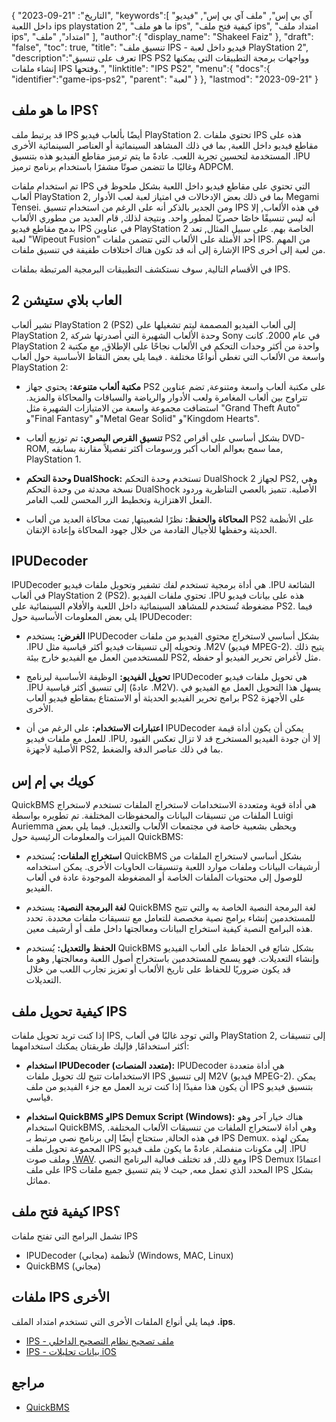 {
"التاريخ": "21-09-2023",
   "keywords":[
"آي بي إس",
"ملف آي بي إس",
"فيديو داخل اللعبة ips playstation 2",
"ما هو ملف ips",
"كيفية فتح ملف ips",
"امتداد ملف ips",
"امتداد",
"ملف"
],
   "author":{
"display_name": "Shakeel Faiz"
},
"draft": "false",
"toc": true,
"title": "تنسيق ملف IPS - فيديو داخل لعبة PlayStation 2",
   "description":"تعرف على تنسيق IPS PS2 وواجهات برمجة التطبيقات التي يمكنها إنشاء ملفات IPS وفتحها.",
"linktitle": "IPS PS2",
   "menu":{
      "docs":{
         "identifier":"game-ips-ps2",
"parent": "لعبة"
}
},
"lastmod": "2023-09-21"
}

## ما هو ملف IPS؟

قد يرتبط ملف IPS أيضًا بألعاب فيديو PlayStation 2. تحتوي ملفات IPS هذه على مقاطع فيديو داخل اللعبة, بما في ذلك المشاهد السينمائية أو العناصر السينمائية الأخرى المستخدمة لتحسين تجربة اللعب. عادةً ما يتم ترميز مقاطع الفيديو هذه بتنسيق .IPU وغالبًا ما تتضمن صوتًا مشفرًا باستخدام برنامج ترميز ADPCM.

تم استخدام ملفات IPS التي تحتوي على مقاطع فيديو داخل اللعبة بشكل ملحوظ في ألعاب PlayStation 2, بما في ذلك بعض الإدخالات في امتياز لعبة لعب الأدوار Megami Tensei. ومن الجدير بالذكر أنه على الرغم من استخدام تنسيق IPS في هذه الألعاب, إلا أنه ليس تنسيقًا خاصًا حصريًا لمطور واحد. ونتيجة لذلك, قام العديد من مطوري الألعاب بدمج مقاطع فيديو IPS في عناوين PlayStation 2 الخاصة بهم. على سبيل المثال, تعد لعبة "Wipeout Fusion" أحد الأمثلة على الألعاب التي تتضمن ملفات IPS. من المهم الإشارة إلى أنه قد تكون هناك اختلافات طفيفة في تنسيق ملفات IPS من لعبة إلى أخرى.

في الأقسام التالية, سوف نستكشف التطبيقات البرمجية المرتبطة بملفات IPS.

## العاب بلاي ستيشن 2

تشير ألعاب PlayStation 2 (PS2) إلى ألعاب الفيديو المصممة ليتم تشغيلها على PlayStation 2, وحدة الألعاب الشهيرة التي أصدرتها شركة Sony في عام 2000. كانت PlayStation 2 واحدة من أكثر وحدات التحكم في الألعاب نجاحًا على الإطلاق, مع مكتبة واسعة من الألعاب التي تغطي أنواعًا مختلفة . فيما يلي بعض النقاط الأساسية حول ألعاب PlayStation 2:

- **مكتبة ألعاب متنوعة:** يحتوي جهاز PS2 على مكتبة ألعاب واسعة ومتنوعة, تضم عناوين تتراوح بين ألعاب المغامرة ولعب الأدوار والرياضة والسباقات والمحاكاة والمزيد. استضافت مجموعة واسعة من الامتيازات الشهيرة مثل "Grand Theft Auto" و"Final Fantasy" و"Metal Gear Solid" و"Kingdom Hearts".

- **تنسيق القرص البصري:** تم توزيع ألعاب PS2 بشكل أساسي على أقراص DVD-ROM, مما سمح بعوالم ألعاب أكبر ورسومات أكثر تفصيلاً مقارنة بسابقه, PlayStation 1.

- **وحدة التحكم DualShock:** تستخدم وحدة التحكم DualShock 2 لجهاز PS2, وهي نسخة محدثة من وحدة التحكم DualShock الأصلية. تتميز بالعصي التناظرية وردود الفعل الاهتزازية وتخطيط الزر المحسن للعب الغامر.

- **المحاكاة والحفظ:** نظرًا لشعبيتها, تمت محاكاة العديد من ألعاب PS2 على الأنظمة الحديثة وحفظها للأجيال القادمة من خلال جهود المحاكاة وإعادة الإتقان.

## IPUDecoder

IPUDecoder هي أداة برمجية تستخدم لفك تشفير وتحويل ملفات فيديو .IPU الشائعة في ألعاب PlayStation 2 (PS2). تحتوي ملفات الفيديو .IPU هذه على بيانات فيديو مضغوطة تُستخدم للمشاهد السينمائية داخل اللعبة والأفلام السينمائية على PS2. فيما يلي بعض المعلومات الأساسية حول IPUDecoder:

- **الغرض:** يستخدم IPUDecoder بشكل أساسي لاستخراج محتوى الفيديو من ملفات .IPU وتحويله إلى تنسيقات فيديو أكثر قياسية مثل .M2V (فيديو MPEG-2). يتيح ذلك للمستخدمين العمل مع الفيديو خارج بيئة PS2, مثل لأغراض تحرير الفيديو أو حفظه.

- **تحويل الفيديو:** الوظيفة الأساسية لبرنامج IPUDecoder هي تحويل ملفات فيديو .IPU إلى تنسيق أكثر قياسية (عادةً .M2V). يسهل هذا التحويل العمل مع الفيديو في برامج تحرير الفيديو الحديثة أو الاستمتاع بمقاطع فيديو ألعاب PS2 على الأجهزة الأخرى.

- **اعتبارات الاستخدام:** على الرغم من أن IPUDecoder يمكن أن يكون أداة قيمة للعمل مع ملفات فيديو .IPU, إلا أن جودة الفيديو المستخرج قد لا تزال تعكس القيود الأصلية لأجهزة PS2, بما في ذلك عناصر الدقة والضغط.

## كويك بي إم إس

QuickBMS هي أداة قوية ومتعددة الاستخدامات لاستخراج الملفات تستخدم لاستخراج الملفات من تنسيقات البيانات والمحفوظات المختلفة. تم تطويره بواسطة Luigi Auriemma ويحظى بشعبية خاصة في مجتمعات الألعاب والتعديل. فيما يلي بعض الميزات والمعلومات الرئيسية حول QuickBMS:

- **استخراج الملفات:** يُستخدم QuickBMS بشكل أساسي لاستخراج الملفات من أرشيفات البيانات وملفات موارد اللعبة وتنسيقات الحاويات الأخرى. يمكن استخدامه للوصول إلى محتويات الملفات الخاصة أو المضغوطة الموجودة عادة في ألعاب الفيديو.

- **لغة البرمجة النصية:** يستخدم QuickBMS لغة البرمجة النصية الخاصة به والتي تتيح للمستخدمين إنشاء برامج نصية مخصصة للتعامل مع تنسيقات ملفات محددة. تحدد هذه البرامج النصية كيفية استخراج البيانات ومعالجتها داخل ملف أو أرشيف معين.

- **الحفظ والتعديل:** يُستخدم QuickBMS بشكل شائع في الحفاظ على ألعاب الفيديو وإنشاء التعديلات. فهو يسمح للمستخدمين باستخراج أصول اللعبة ومعالجتها, وهو ما قد يكون ضروريًا للحفاظ على تاريخ الألعاب أو تعزيز تجارب اللعب من خلال التعديلات.

## كيفية تحويل ملف IPS

إذا كنت تريد تحويل ملفات IPS, والتي توجد غالبًا في ألعاب PlayStation 2, إلى تنسيقات أكثر استخدامًا, فإليك طريقتان يمكنك استخدامهما:

- **استخدام IPUDecoder (متعدد المنصات):** IPUDecoder هي أداة متعددة الاستخدامات تتيح لك تحويل ملفات IPS إلى تنسيق M2V (فيديو MPEG-2). يمكن أن يكون هذا مفيدًا إذا كنت تريد العمل مع جزء الفيديو من ملف IPS بتنسيق فيديو قياسي.

- **استخدام QuickBMS وIPS Demux Script (Windows):** هناك خيار آخر وهو استخدام QuickBMS, وهي أداة لاستخراج الملفات من تنسيقات الألعاب المختلفة. في هذه الحالة, ستحتاج أيضًا إلى برنامج نصي مرتبط بـ IPS Demux. يمكن لهذه المجموعة تحويل ملف IPS إلى مكونات منفصلة, عادةً ما يكون ملف فيديو ‎.IPU وملف صوت [.WAV](/ar/audio/wav/). ومع ذلك, قد تختلف فعالية البرنامج النصي IPS Demux اعتمادًا على ملف IPS المحدد الذي تعمل معه, حيث لا يتم تنسيق جميع ملفات IPS بشكل مماثل.

## كيفية فتح ملف IPS؟

تشمل البرامج التي تفتح ملفات IPS

- IPUDecoder (مجاني) لأنظمة (Windows, MAC, Linux)
- QuickBMS (مجاني)

## ملفات IPS الأخرى

فيما يلي أنواع الملفات الأخرى التي تستخدم امتداد الملف **.ips**.

- [IPS - ملف تصحيح نظام التصحيح الداخلي](/ar/game/ips/)
- [IPS - بيانات تحليلات iOS](/ar/misc/ips/)

## مراجع
* [QuickBMS](http://aluigi.altervista.org/quickbms.htm)

